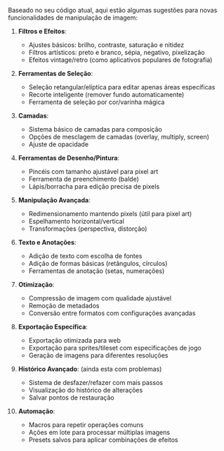 Baseado no seu código atual, aqui estão algumas sugestões para novas funcionalidades de manipulação de imagem:

1. **Filtros e Efeitos**:
   - Ajustes básicos: brilho, contraste, saturação e nitidez
   - Filtros artísticos: preto e branco, sépia, negativo, pixelização
   - Efeitos vintage/retro (como aplicativos populares de fotografia)

2. **Ferramentas de Seleção**:
   - Seleção retangular/elíptica para editar apenas áreas específicas
   - Recorte inteligente (remover fundo automaticamente)
   - Ferramenta de seleção por cor/varinha mágica

3. **Camadas**:
   - Sistema básico de camadas para composição
   - Opções de mesclagem de camadas (overlay, multiply, screen)
   - Ajuste de opacidade

4. **Ferramentas de Desenho/Pintura**:
   - Pincéis com tamanho ajustável para pixel art
   - Ferramenta de preenchimento (balde)
   - Lápis/borracha para edição precisa de pixels

5. **Manipulação Avançada**:
   - Redimensionamento mantendo pixels (útil para pixel art)
   - Espelhamento horizontal/vertical
   - Transformações (perspectiva, distorção)

6. **Texto e Anotações**:
   - Adição de texto com escolha de fontes
   - Adição de formas básicas (retângulos, círculos)
   - Ferramentas de anotação (setas, numerações)

7. **Otimização**:
   - Compressão de imagem com qualidade ajustável
   - Remoção de metadados
   - Conversão entre formatos com configurações avançadas

8. **Exportação Específica**:
   - Exportação otimizada para web
   - Exportação para sprites/tileset com especificações de jogo
   - Geração de imagens para diferentes resoluções

9. **Histórico Avançado**: (ainda esta com problemas)
   - Sistema de desfazer/refazer com mais passos
   - Visualização do histórico de alterações
   - Salvar pontos de restauração

10. **Automação**:
    - Macros para repetir operações comuns
    - Ações em lote para processar múltiplas imagens
    - Presets salvos para aplicar combinações de efeitos